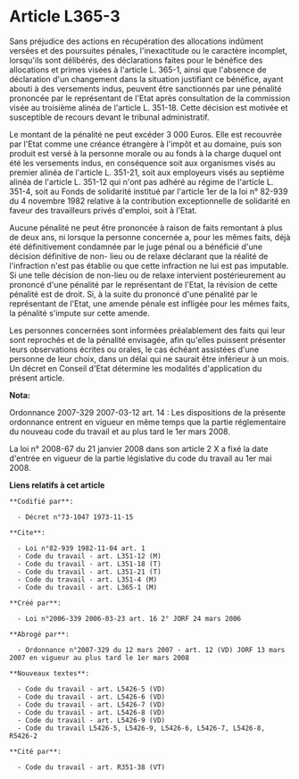 # Article L365-3

Sans préjudice des actions en récupération des allocations indûment versées et des poursuites pénales, l'inexactitude ou le
caractère incomplet, lorsqu'ils sont délibérés, des déclarations faites pour le bénéfice des allocations et primes visées à
l'article L. 365-1, ainsi que l'absence de déclaration d'un changement dans la situation justifiant ce bénéfice, ayant abouti
à des versements indus, peuvent être sanctionnés par une pénalité prononcée par le représentant de l'Etat après consultation
de la commission visée au troisième alinéa de l'article L. 351-18. Cette décision est motivée et susceptible de recours
devant le tribunal administratif.

Le montant de la pénalité ne peut excéder 3 000 Euros. Elle est recouvrée par l'Etat comme une créance étrangère à l'impôt et
au domaine, puis son produit est versé à la personne morale ou au fonds à la charge duquel ont été les versements indus, en
conséquence soit aux organismes visés au premier alinéa de l'article L. 351-21, soit aux employeurs visés au septième alinéa
de l'article L. 351-12 qui n'ont pas adhéré au régime de l'article L. 351-4, soit au Fonds de solidarité institué par
l'article 1er de la loi n° 82-939 du 4 novembre 1982 relative à la contribution exceptionnelle de solidarité en faveur des
travailleurs privés d'emploi, soit à l'Etat.

Aucune pénalité ne peut être prononcée à raison de faits remontant à plus de deux ans, ni lorsque la personne concernée a,
pour les mêmes faits, déjà été définitivement condamnée par le juge pénal ou a bénéficié d'une décision définitive de non-
lieu ou de relaxe déclarant que la réalité de l'infraction n'est pas établie ou que cette infraction ne lui est pas
imputable. Si une telle décision de non-lieu ou de relaxe intervient postérieurement au prononcé d'une pénalité par le
représentant de l'Etat, la révision de cette pénalité est de droit. Si, à la suite du prononcé d'une pénalité par le
représentant de l'Etat, une amende pénale est infligée pour les mêmes faits, la pénalité s'impute sur cette amende.

Les personnes concernées sont informées préalablement des faits qui leur sont reprochés et de la pénalité envisagée, afin
qu'elles puissent présenter leurs observations écrites ou orales, le cas échéant assistées d'une personne de leur choix, dans
un délai qui ne saurait être inférieur à un mois. Un décret en Conseil d'Etat détermine les modalités d'application du
présent article.

**Nota:**

Ordonnance 2007-329 2007-03-12 art. 14 : Les dispositions de la présente ordonnance entrent en vigueur en même temps que la
partie réglementaire du nouveau code du travail et au plus tard le 1er mars 2008.

La loi n° 2008-67 du 21 janvier 2008 dans son article 2 X a fixé la date d'entrée en vigueur de la partie législative du code
du travail au 1er mai 2008.

**Liens relatifs à cet article**

	**Codifié par**:

	  - Décret n°73-1047 1973-11-15

	**Cite**:

	  - Loi n°82-939 1982-11-04 art. 1
	  - Code du travail - art. L351-12 (M)
	  - Code du travail - art. L351-18 (T)
	  - Code du travail - art. L351-21 (T)
	  - Code du travail - art. L351-4 (M)
	  - Code du travail - art. L365-1 (M)

	**Créé par**:

	  - Loi n°2006-339 2006-03-23 art. 16 2° JORF 24 mars 2006

	**Abrogé par**:

	  - Ordonnance n°2007-329 du 12 mars 2007 - art. 12 (VD) JORF 13 mars 2007 en vigueur au plus tard le 1er mars 2008

	**Nouveaux textes**:

	  - Code du travail - art. L5426-5 (VD)
	  - Code du travail - art. L5426-6 (VD)
	  - Code du travail - art. L5426-7 (VD)
	  - Code du travail - art. L5426-8 (VD)
	  - Code du travail - art. L5426-9 (VD)
	  - Code du travail L5426-5, L5426-9, L5426-6, L5426-7, L5426-8, R5426-2

	**Cité par**:

	  - Code du travail - art. R351-38 (VT)
